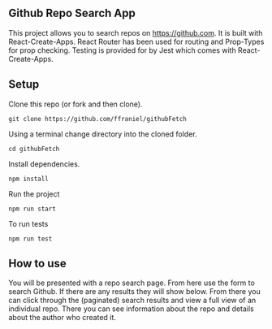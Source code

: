## Github Repo Search App

This project allows you to search repos on https://github.com. It is built with React-Create-Apps. React Router has been used for routing and Prop-Types for prop checking. Testing is provided for by Jest which comes with React-Create-Apps. 

## Setup

Clone this repo (or fork and then clone).
```
git clone https://github.com/ffraniel/githubFetch
```
Using a terminal change directory into the cloned folder.
```
cd githubFetch
```
Install dependencies.
```
npm install
````
Run the project
```
npm run start
```
To run tests
```
npm run test
```

## How to use
You will be presented with a repo search page. From here use the form to search Github. If there are any results they will show below. From there you can click through the (paginated) search results and view a full view of an individual repo. There you can see information about the repo and details about the author who created it. 